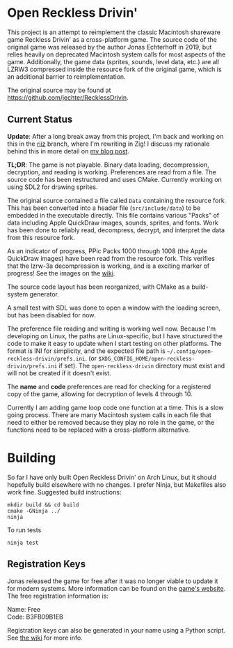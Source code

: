 # Open Reckless Drivin'

This project is an attempt to reimplement the classic Macintosh shareware game Reckless Drivin' as a cross-platform
game. The source code of the original game was released by the author Jonas Echterhoff in 2019, but relies heavily
on deprecated Macintosh system calls for most aspects of the game. Additionally, the game data (sprites, sounds,
level data, etc.) are all LZRW3 compressed inside the resource fork of the original game, which is an additional
barrier to reimplementation.

The original source may be found at https://github.com/jechter/RecklessDrivin.

## Current Status

**Update**: After a long break away from this project, I'm back and working on
this in the
[riiz](https://github.com/natecraddock/open-reckless-drivin/tree/riiz) branch,
where I'm rewriting in Zig! I discuss my rationale behind this in more detail on
[my blog post](https://nathancraddock.com/blog/moving-to-zig/).

**TL;DR**: The game is not playable. Binary data loading, decompression, decryption, and reading is working.
Preferences are read from a file. The source code has been restructured and uses CMake. Currently working on
using SDL2 for drawing sprites.

The original source contained a file called `Data` containing the resource fork. This has been converted into
a header file (`src/include/data`) to be embedded in the executable directly. This file contains various "Packs"
of data including Apple QuickDraw images, sounds, sprites, and fonts. Work has been done to reliably read,
decompress, decrypt, and interpret the data from this resource fork.

As an indicator of progress, PPic Packs 1000 through 1008 (the Apple QuickDraw images) have been read from the
resource fork. This verifies that the lzrw-3a decompression is working, and is a exciting marker of progress!
See the images on the [wiki](https://github.com/natecraddock/open-reckless-drivin/wiki/QuickDraw-Pictures-(PPic)).

The source code layout has been reorganized, with CMake as a build-system generator.

A small test with SDL was done to open a window with the loading screen, but has been disabled for now.

The preference file reading and writing is working well now. Because I'm developing on Linux, the paths are
Linux-specific, but I have structured the code to make it easy to update when I start testing on other platforms.
The format is INI for simplicity, and the expected file path is `~/.config/open-reckless-drivin/prefs.ini`. (or
`$XDG_CONFIG_HOME/open-reckless-drivin/prefs.ini` if set). The `open-reckless-drivin` directory must exist and will not
be created if it doesn't exist.

The **name** and **code** preferences are read for checking for a registered copy of the game, allowing for
decryption of levels 4 through 10.

Currently I am adding game loop code one function at a time. This is a slow going process. There are many
Macintosh system calls in each file that need to either be removed because they play no role in the game,
or the functions need to be replaced with a cross-platform alternative.

# Building

So far I have only built Open Reckless Drivin' on Arch Linux, but it should hopefully build elsewhere with no changes.
I prefer Ninja, but Makefiles also work fine. Suggested build instructions:

```text
mkdir build && cd build
cmake -GNinja ../
ninja
```

To run tests

```
ninja test
```

## Registration Keys

Jonas released the game for free after it was no longer viable to update it for modern systems. More information
can be found on the [game's website](http://jonasechterhoff.com/Reckless_Drivin.html). The free registration
information is:

Name: Free<br>
Code: B3FB09B1EB

Registration keys can also be generated in your name using a Python script.
See [the wiki](https://github.com/natecraddock/open-reckless-drivin/wiki/Decryption) for more info.
